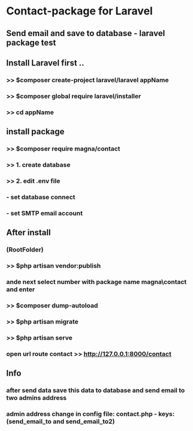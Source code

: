 # Contact-package for Laravel

## Send email and save to database - laravel package test

## Install Laravel first ..

### >> $composer create-project laravel/laravel appName
### >> $composer global require laravel/installer
### >> cd appName

## install package

### >> $composer require magna/contact

### >> 1. create database
### >> 2. edit .env file
### - set database connect
### - set SMTP email account

## After install

### (RootFolder)
### >> $php artisan vendor:publish
### ande next select number with package name magna\contact and enter

### >> $composer dump-autoload
### >> $php artisan migrate
### >> $php artisan serve
### open url route contact >> http://127.0.0.1:8000/contact

## Info

### after send data save this data to database and send email to two admins address
### admin address change in config file: contact.php - keys: (send_email_to and send_email_to2)
